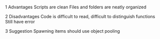 1 Advantages
    Scripts are clean
    Files and folders are neatly organized

2 Disadvantages
    Code is difficult to read, difficult to distinguish functions
    Still have error

3 Suggestion
    Spawning items should use object pooling
    